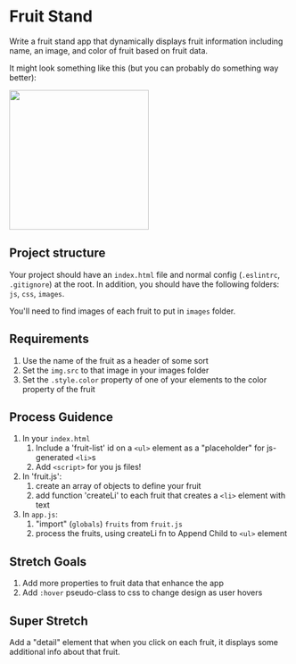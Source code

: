 # Fruit Stand

Write a fruit stand app that dynamically displays fruit information including name, an image, 
and color of fruit based on fruit data.

It might look something like this (but you can probably do something way better):

<img src="https://user-images.githubusercontent.com/478864/39771385-75865a74-529e-11e8-9fcc-4b81208195d8.png" height="250px">

## Project structure

Your project should have an `index.html` file and normal config (`.eslintrc`, `.gitignore`) at the root. 
In addition, you should have the following folders: `js`, `css`, `images`.

You'll need to find images of each fruit to put in `images` folder.

## Requirements

1. Use the name of the fruit as a header of some sort
1. Set the `img.src` to that image in your images folder
1. Set the `.style.color` property of one of your elements to the color property of the fruit

## Process Guidence

1. In your `index.html` 
    1. Include a 'fruit-list' id on a `<ul>` element as a "placeholder" for js-generated `<li>`s
    1. Add `<script>` for you js files!
1. In 'fruit.js':
    1. create an array of objects to define your fruit
    1. add function 'createLi' to each fruit that creates a `<li>` element with text
1. In `app.js`:
    1. "import" (`globals`) `fruits` from `fruit.js`
    1. process the fruits, using createLi fn to Append Child to `<ul>` element 


## Stretch Goals

1. Add more properties to fruit data that enhance the app
1. Add `:hover` pseudo-class to css to change design as user hovers

## Super Stretch

Add a "detail" element that when you click on each fruit, it displays some additional info about that fruit.